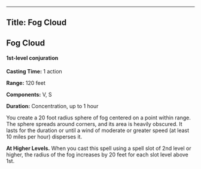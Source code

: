 -------------------------
Title: Fog Cloud
-------------------------

## Fog Cloud

#### 1st-level conjuration


**Casting Time:** 1 action 

**Range:** 120 feet 

**Components:** V, S 

**Duration:** Concentration, up to 1 hour


You create a 20 foot radius sphere of fog centered on a point
within range. The sphere spreads around corners, and its area is heavily
obscured. It lasts for the duration or until a wind of moderate or
greater speed (at least 10 miles per hour) disperses it.

**At Higher Levels.** When you cast this spell using a spell
slot of 2nd level or higher, the radius of the fog increases by 20 feet
for each slot level above 1st.


